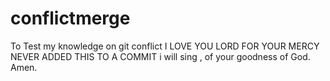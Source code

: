 # conflictmerge
To Test my knowledge on git conflict 
I LOVE YOU LORD 
FOR YOUR MERCY NEVER
ADDED THIS TO A COMMIT
i will sing , of your goodness of God.
Amen.

